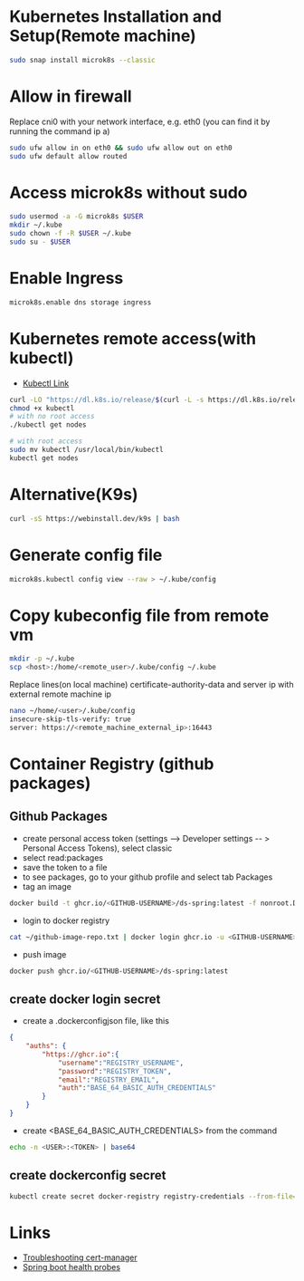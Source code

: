 # Kubernetes Installation and Setup(Remote machine)
```sh
sudo snap install microk8s --classic
```
# Allow in firewall
Replace cni0 with your network interface, e.g. eth0 (you can find it by running the command ip a)
```sh
sudo ufw allow in on eth0 && sudo ufw allow out on eth0
sudo ufw default allow routed
```
# Access microk8s without sudo
```sh
sudo usermod -a -G microk8s $USER
mkdir ~/.kube
sudo chown -f -R $USER ~/.kube
sudo su - $USER
```
# Enable Ingress
```sh
microk8s.enable dns storage ingress
```
# Kubernetes remote access(with kubectl)
* [Kubectl Link](https://kubernetes.io/docs/tasks/tools/)
```sh
curl -LO "https://dl.k8s.io/release/$(curl -L -s https://dl.k8s.io/release/stable.txt)/bin/linux/amd64/kubectl"
chmod +x kubectl
# with no root access
./kubectl get nodes

# with root access
sudo mv kubectl /usr/local/bin/kubectl
kubectl get nodes
```
 
# Alternative(K9s)
```sh
curl -sS https://webinstall.dev/k9s | bash
```
# Generate config file
```sh
microk8s.kubectl config view --raw > ~/.kube/config
```
# Copy kubeconfig file from remote vm
```sh
mkdir -p ~/.kube
scp <host>:/home/<remote_user>/.kube/config ~/.kube
```
Replace lines(on local machine) certificate-authority-data and server ip with external remote machine ip
```sh
nano ~/home/<user>/.kube/config
insecure-skip-tls-verify: true
server: https://<remote_machine_external_ip>:16443
```

# Container Registry (github packages)

## Github Packages
* create personal access token (settings --> Developer settings -- > Personal Access Tokens), select classic
* select read:packages
* save the token to a file
* to see packages, go to your github profile and select tab Packages
* tag an image
```sh
docker build -t ghcr.io/<GITHUB-USERNAME>/ds-spring:latest -f nonroot.Dockerfile .
```
* login to docker registry
```sh
cat ~/github-image-repo.txt | docker login ghcr.io -u <GITHUB-USERNAME> --password-stdin
```
* push image
```sh
docker push ghcr.io/<GITHUB-USERNAME>/ds-spring:latest
```
## create docker login secret

* create a .dockerconfigjson file, like this
```json
{
    "auths": {
        "https://ghcr.io":{
            "username":"REGISTRY_USERNAME",
            "password":"REGISTRY_TOKEN",
            "email":"REGISTRY_EMAIL",
            "auth":"BASE_64_BASIC_AUTH_CREDENTIALS"
    	}
    }
}
```


* create <BASE_64_BASIC_AUTH_CREDENTIALS> from the command
```sh
echo -n <USER>:<TOKEN> | base64
```

## create dockerconfig secret
```sh
kubectl create secret docker-registry registry-credentials --from-file=.dockerconfigjson=k8s/.dockerconfig.json
```

# Links
* [Troubleshooting cert-manager](https://cert-manager.io/docs/troubleshooting/)
* [Spring boot health probes](https://www.baeldung.com/spring-liveness-readiness-probes)
